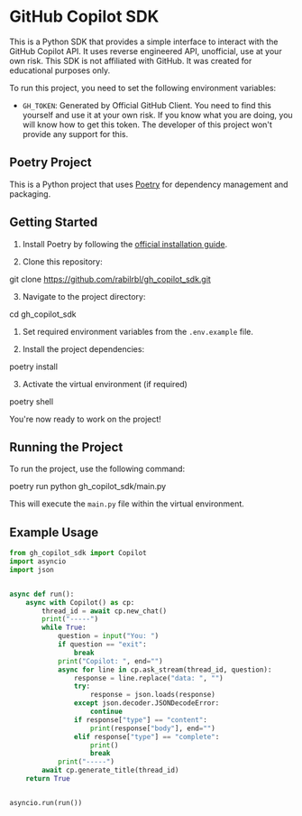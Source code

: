 # GitHub Copilot SDK

This is a Python SDK that provides a simple interface to interact with the GitHub Copilot API. It uses reverse engineered API, unofficial, use at your own risk. This SDK is not affiliated with GitHub. It was created for educational purposes only.

To run this project, you need to set the following environment variables:
- `GH_TOKEN`: Generated by Official GitHub Client. You need to find this yourself and use it at your own risk. If you know what you are doing, you will know how to get this token. The developer of this project won't provide any support for this.

## Poetry Project

This is a Python project that uses [Poetry](https://python-poetry.org/) for dependency management and packaging.

## Getting Started

1. Install Poetry by following the [official installation guide](https://python-poetry.org/docs/#installation).

2. Clone this repository:

git clone https://github.com/rabilrbl/gh_copilot_sdk.git

3. Navigate to the project directory:

cd gh_copilot_sdk

1. Set required environment variables from the `.env.example` file.

2. Install the project dependencies:

poetry install

3. Activate the virtual environment (if required)

poetry shell

You're now ready to work on the project!

## Running the Project

To run the project, use the following command:

poetry run python gh_copilot_sdk/main.py

This will execute the `main.py` file within the virtual environment.

## Example Usage

```python
from gh_copilot_sdk import Copilot
import asyncio
import json


async def run():
    async with Copilot() as cp:
        thread_id = await cp.new_chat()
        print("-----")
        while True:
            question = input("You: ")
            if question == "exit":
                break
            print("Copilot: ", end="")
            async for line in cp.ask_stream(thread_id, question):
                response = line.replace("data: ", "")
                try:
                    response = json.loads(response)
                except json.decoder.JSONDecodeError:
                    continue
                if response["type"] == "content":
                    print(response["body"], end="")
                elif response["type"] == "complete":
                    print()
                    break
            print("-----")
        await cp.generate_title(thread_id)
    return True


asyncio.run(run())
```
